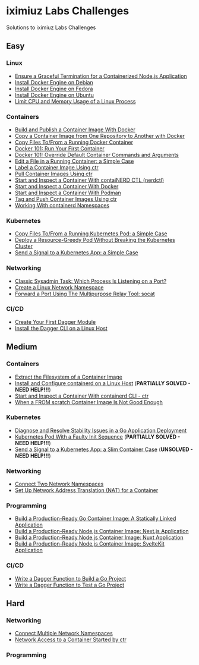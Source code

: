 # iximiuz Labs Challenges

Solutions to iximiuz Labs Challenges

## Easy

### Linux

- [Ensure a Graceful Termination for a Containerized Node.js Application](./easy/graceful_termination_for_nodejs_container)
- [Install Docker Engine on Debian](./easy/install_docker_engine_on_debian)
- [Install Docker Engine on Fedora](./easy/install_docker_engine_on_fedora)
- [Install Docker Engine on Ubuntu](./easy/install_docker_engine_on_ubuntu)
- [Limit CPU and Memory Usage of a Linux Process](./easy/limit_cpu_and_memory_of_linux_process)

### Containers

- [Build and Publish a Container Image With Docker](./easy/build_and_publish_container_image_with_docker)
- [Copy a Container Image from One Repository to Another with Docker](./easy/copy_container_image_from_one_repository_to_another_with_docker)
- [Copy Files To/From a Running Docker Container](./easy/copy_files_to_from_container)
- [Docker 101: Run Your First Container](./easy/docker_101_container_run)
- [Docker 101: Override Default Container Commands and Arguments](./easy/docker_101_container_run_override_command)
- [Edit a File in a Running Container: a Simple Case](./easy/edit_file_in_running_container)
- [Label a Container Image Using ctr](./easy/labeling_container_images_with_ctr)
- [Pull Container Images Using ctr](./easy/pulling_container_images_with_ctr)
- [Start and Inspect a Container With contaiNERD CTL (nerdctl)](./easy/start_container_with_nerdctl)
- [Start and Inspect a Container With Docker](./easy/start_container_with_docker)
- [Start and Inspect a Container With Podman](./easy/start_container_with_podman)
- [Tag and Push Container Images Using ctr](./easy/pushing_container_images_with_ctr)
- [Working With containerd Namespaces](./easy/containerd_namespaces)

### Kubernetes

- [Copy Files To/From a Running Kubernetes Pod: a Simple Case](./easy/copy_files_to_from_kubernetes_pod)
- [Deploy a Resource-Greedy Pod Without Breaking the Kubernetes Cluster](./easy/start_pod_with_limited_resources)
- [Send a Signal to a Kubernetes App: a Simple Case](./easy/kubernetes_signal_container)

### Networking

- [Classic Sysadmin Task: Which Process Is Listening on a Port?](./easy/linux_find_process_using_port)
- [Create a Linux Network Namespace](./easy/create_a_linux_network_namespace)
- [Forward a Port Using The Multipurpose Relay Tool: socat](./easy/forward_a_port_using_the_multipurpose_relay_tool_socat)

### CI/CD

- [Create Your First Dagger Module](./easy/create_first_dagger_module)
- [Install the Dagger CLI on a Linux Host](./easy/install_dagger_on_linux)

## Medium

### Containers

- [Extract the Filesystem of a Container Image](./medium/extract_container_image_filesystem)
- [Install and Configure containerd on a Linux Host](./medium/install_and_configure_containerd) (**PARTIALLY SOLVED - NEED HELP!!!**)
- [Start and Inspect a Container With containerd CLI - ctr](./medium/start_container_with_ctr)
- [When a FROM scratch Container Image Is Not Good Enough](./medium/when_from_scratch_image_is_not_good_enough)

### Kubernetes

- [Diagnose and Resolve Stability Issues in a Go Application Deployment](./medium/fix_go_app_container_oom)
- [Kubernetes Pod With a Faulty Init Sequence](./medium/kubernetes_pod_with_faulty_init_sequence) (**PARTIALLY SOLVED - NEED HELP!!!**)
- [Send a Signal to a Kubernetes App: a Slim Container Case](./medium/kubernetes_signal_slim_container) (**UNSOLVED - NEED HELP!!!**)

### Networking

- [Connect Two Network Namespaces](./medium/connect_two_network_namespaces)
- [Set Up Network Address Translation (NAT) for a Container](./medium/set_up_nat_for_container)

### Programming

- [Build a Production-Ready Go Container Image: A Statically Linked Application](./medium/dockerize_golang_application_static_linking)
- [Build a Production-Ready Node.js Container Image: Next.js Application](./medium/dockerize_nodejs_application_nextjs)
- [Build a Production-Ready Node.js Container Image: Nuxt Application](./medium/dockerize_nodejs_application_nuxt)
- [Build a Production-Ready Node.js Container Image: SvelteKit Application](./medium/dockerize_nodejs_application_svelte_kit)

### CI/CD

- [Write a Dagger Function to Build a Go Project](./medium/write_first_dagger_function)
- [Write a Dagger Function to Test a Go Project]()

## Hard

### Networking

- [Connect Multiple Network Namespaces](./hard/connect_multiple_network_namespaces)
- [Network Access to a Container Started by ctr](./hard/access_containerd_container_with_no_published_ports)

### Programming